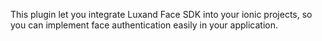 This plugin let you integrate Luxand Face SDK into your ionic projects, so you can implement face authentication easily in your application.
